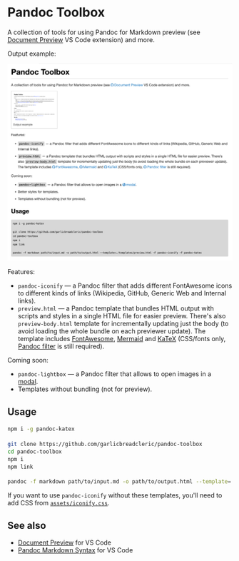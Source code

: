 # Pandoc Toolbox

A collection of tools for using Pandoc for Markdown preview (see [Document Preview](https://github.com/garlicbreadcleric/vscode-document-preview) VS Code extension) and more.

Output example:

<img src="./screenshot.png" width="600px"></img>

Features:

- `pandoc-iconify` — a Pandoc filter that adds different FontAwesome icons to different kinds of links (Wikipedia, GitHub, Generic Web and Internal links).
- `preview.html` — a Pandoc template that bundles HTML output with scripts and styles in a single HTML file for easier preview. There's also `preview-body.html` template for incrementally updating just the body (to avoid loading the whole bundle on each previewer update). The template includes [FontAwesome](https://github.com/FortAwesome/Font-Awesome), [Mermaid](https://github.com/mermaid-js/mermaid) and [KaTeX](https://github.com/KaTeX/KaTeX) (CSS/fonts only, [Pandoc filter](https://github.com/xu-cheng/pandoc-katex) is still required).

Coming soon:

- `pandoc-lightbox` — a Pandoc filter that allows to open images in a [modal](https://www.w3schools.com/howto/howto_js_lightbox.asp).
- Templates without bundling (not for preview).

## Usage

```bash
npm i -g pandoc-katex

git clone https://github.com/garlicbreadcleric/pandoc-toolbox
cd pandoc-toolbox
npm i
npm link

pandoc -f markdown path/to/input.md -o path/to/output.html --template=./templates/preview.html -F pandoc-iconify -F pandoc-katex
```

If you want to use `pandoc-iconify` without these templates, you'll need to add CSS from [`assets/iconify.css`](./assets/iconify.css).

## See also

- [Document Preview](https://github.com/garlicbreadcleric/vscode-document-preview) for VS Code
- [Pandoc Markdown Syntax](https://github.com/garlicbreadcleric/vscode-pandoc-markdown) for VS Code
